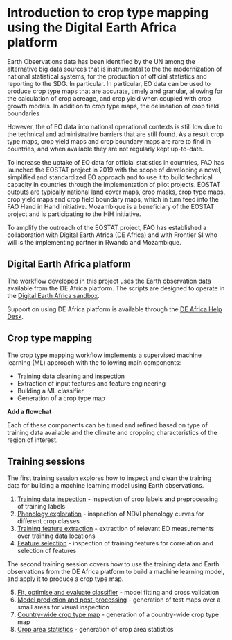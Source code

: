 # Introduction to crop type mapping using the Digital Earth Africa platform

Earth Observations data has been identified by the UN among the alternative big data sources that is instrumental to the the modernization of national statistical systems, for the production of official statistics and reporting to the SDG. In particular. In particular, EO data can be used to produce crop type maps that are accurate, timely and granular, allowing for the calculation of crop acreage, and crop yield when coupled with crop growth models. In addition to crop type maps, the delineation of crop field boundaries . 

However, the of EO data into national operational contexts is still low due to the technical and administrative barriers that are still found. As a result crop type maps, crop yield maps and crop boundary maps are rare to find in countries, and when available they are not regularly kept up-to-date. 

To increase the uptake of EO data for official statistics in countries, FAO has launched the EOSTAT project in 2019 with the scope of developing a novel, simplified and standardized EO approach and to use it to build technical capacity in countries through the implementation of pilot projects. EOSTAT outputs are typically national land cover maps, crop masks, crop type maps, crop yield maps and crop field boundary maps, which in turn feed into the FAO Hand in Hand Initiative. Mozambique is a beneficiary of the EOSTAT project and is participating to the HiH initiative. 

To amplify the outreach of the EOSTAT project,  FAO has established a collaboration with Digital Earth Africa (DE Africa) and with Frontier SI who will is the implementing partner in Rwanda and Mozambique.   

## Digital Earth Africa platform

The workflow developed in this project uses the Earth observation data available from the DE Africa platform. The scripts are designed to operate in the [Digital Earth Africa sandbox](https://sandbox.digitalearth.africa/).

Support on using DE Africa platform is available through the [DE Africa Help Desk](https://docs.digitalearthafrica.org/en/latest/about/contact.html).

## Crop type mapping

The crop type mapping workflow implements a supervised machine learning (ML) approach with the following main components:

* Training data cleaning and inspection
* Extraction of input features and feature engineering
* Building a ML classifier
* Generation of a crop type map

**Add a flowchat**

Each of these components can be tuned and refined based on type of training data available and the climate and cropping characteristics of the region of interest.

## Training sessions

The first training session explores how to inspect and clean the training data for building a machine learning model using Earth observations.

1. [Training data inspection](../1_Training_data_inspection.ipynb) - inspection of crop labels and preprocessing of training labels
2. [Phenology exploration](../2_Phenology_exploration.ipynb) - inspection of NDVI phenology curves for different crop classes
3. [Training feature extraction](../3_Training_feature_extraction.ipynb) - extraction of relevant EO measurements over training data locations
4. [Feature selection](../4_Training_feature_selection.ipynb) - inspection of training features for correlation and selection of features

The second training session covers how to use the training data and Earth observations from the DE Africa platform to build a machine learning model, and apply it to produce a crop type map.

5. [Fit, optimise and evaluate classifier](../5_Fit_classifier.ipynb) - model fitting and cross validation
6. [Model prediction and post-processing](../6_Create_test_map.ipynb) - generation of test maps over a small areas for visual inspection
7. [Country-wide crop type map](../7_Create_country_map.ipynb) - generation of a country-wide crop type map
8. [Crop area statistics](../8_Calculate_crop_statistics.ipynb) - generation of crop area statistics
